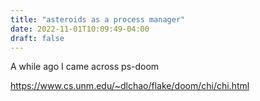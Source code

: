 ```yaml
---
title: "asteroids as a process manager"
date: 2022-11-01T10:09:49-04:00
draft: false 
---
```


A while ago I came across ps-doom 

https://www.cs.unm.edu/~dlchao/flake/doom/chi/chi.html
